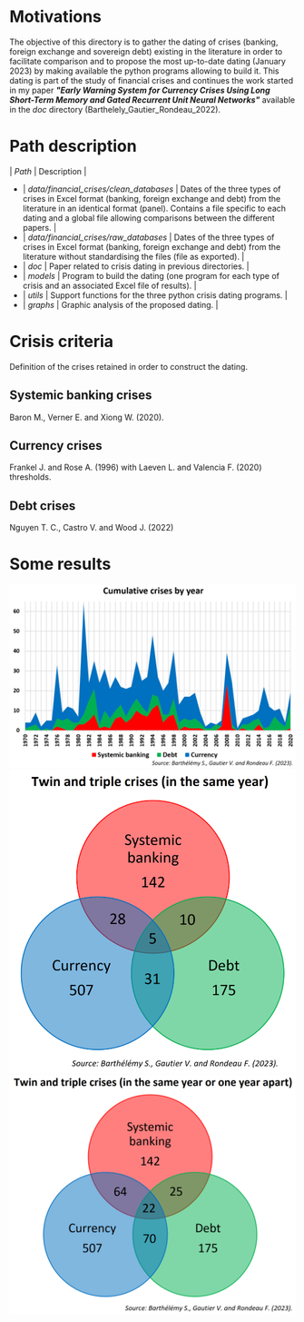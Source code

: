 # Motivations

The objective of this directory is to gather the dating of crises (banking, foreign exchange and sovereign debt) existing in the literature in order to facilitate comparison and to propose the most up-to-date dating (January 2023) by making available the python programs allowing to build it.
This dating is part of the study of financial crises and continues the work started in my paper ***"Early Warning System for Currency Crises Using Long Short-Term Memory and Gated Recurrent Unit Neural Networks"*** available in the *doc* directory (Barthelely_Gautier_Rondeau_2022).



# Path description
| *Path* | Description |

- | *data/financial_crises/clean_databases* | Dates of the three types of crises in Excel format (banking, foreign exchange and debt) from the literature in an identical format (panel). Contains a file specific to each dating and a global file allowing comparisons between the different papers. | <br>
- | *data/financial_crises/raw_databases*   | Dates of the three types of crises in Excel format (banking, foreign exchange and debt) from the literature without standardising the files (file as exported).  |<br>
- | *doc*    | Paper related to crisis dating in previous directories. |<br>
- | *models* | Program to build the dating (one program for each type of crisis and an associated Excel file of results). |<br>
- | *utils*  | Support functions for the three python crisis dating programs. |<br>
- | *graphs* | Graphic analysis of the proposed dating. |<br>



# Crisis criteria
Definition of the crises retained in order to construct the dating.
<br>
## Systemic banking crises
Baron M., Verner E. and Xiong W. (2020).
<br>
## Currency crises
Frankel J. and Rose A. (1996) with Laeven L. and Valencia F. (2020) thresholds. 
<br>
## Debt crises
Nguyen T. C., Castro V. and Wood J. (2022)

# Some results

![Alt text](graphs/BGR_cumulative_crises.PNG?raw=true "Title")
<br>
![Alt text](graphs/BGR_twin_triple_same_year.PNG?raw=true "Title")
<br>
![Alt text](graphs/BGR_twin_triple_one_year_apart.PNG?raw=true "Title")

